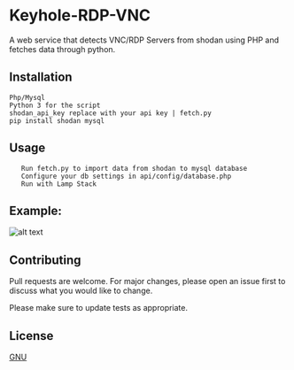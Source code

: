 # Keyhole-RDP-VNC

A web service that detects VNC/RDP Servers from shodan using PHP and fetches data through python.

## Installation

```
Php/Mysql
Python 3 for the script
shodan_api_key replace with your api key | fetch.py
pip install shodan mysql
```

## Usage

```
   Run fetch.py to import data from shodan to mysql database
   Configure your db settings in api/config/database.php
   Run with Lamp Stack
```


## Example: 
![alt text](https://raw.githubusercontent.com/codesceptre/Keyhole-VNC-RDP/master/keyhole.png)


## Contributing
Pull requests are welcome. For major changes, please open an issue first to discuss what you would like to change.

Please make sure to update tests as appropriate.

## License
[GNU]()

